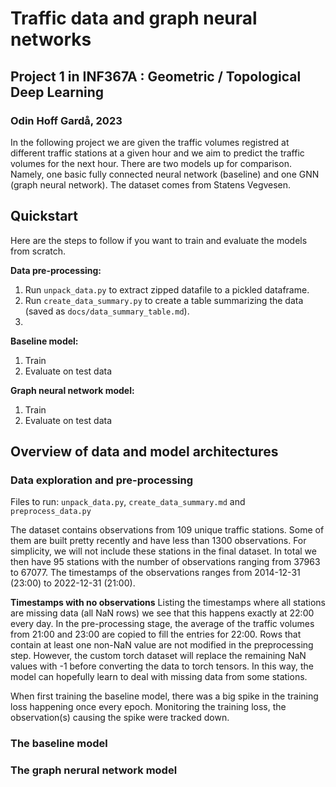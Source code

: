 # Traffic data and graph neural networks
## Project 1 in INF367A : Geometric / Topological Deep Learning
### Odin Hoff Gardå, 2023 

In the following project we are given the traffic volumes registred at different traffic stations at a given hour and we aim to predict the traffic volumes for the next hour. There are two models up for comparison. Namely, one basic fully connected neural network (baseline) and one GNN (graph neural network). The dataset comes from Statens Vegvesen.

## Quickstart

Here are the steps to follow if you want to train and evaluate the models from scratch.

**Data pre-processing:**

1. Run `unpack_data.py` to extract zipped datafile to a pickled dataframe.
2. Run `create_data_summary.py` to create a table summarizing the data (saved as `docs/data_summary_table.md`).
3. 

**Baseline model:**

1. Train
2. Evaluate on test data

**Graph neural network model:**

1. Train
2. Evaluate on test data

## Overview of data and model architectures

### Data exploration and pre-processing

Files to run: `unpack_data.py`, `create_data_summary.md` and `preprocess_data.py`

The dataset contains observations from 109 unique traffic stations. Some of them are built pretty recently and have less than 1300 observations. For simplicity, we will not include these stations in the final dataset. In total we then have 95 stations with the number of observations ranging from 37963 to 67077. The timestamps of the observations ranges from 2014-12-31 (23:00) to 2022-12-31 (21:00).

**Timestamps with no observations**
Listing the timestamps where all stations are missing data (all NaN rows) we see that this happens exactly at 22:00 every day. In the pre-processing stage, the average of the traffic volumes from 21:00 and 23:00 are copied to fill the entries for 22:00. Rows that contain at least one non-NaN value are not modified in the preprocessing step. However, the custom torch dataset will replace the remaining NaN values with -1 before converting the data to torch tensors. In this way, the model can hopefully learn to deal with missing data from some stations.

When first training the baseline model, there was a big spike in the training loss happening once every epoch. Monitoring the training loss, the observation(s) causing the spike were tracked down.

### The baseline model


### The graph nerural network model


